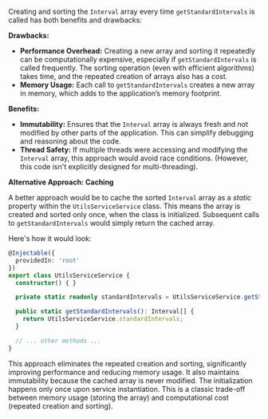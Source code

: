 Creating and sorting the `Interval` array every time `getStandardIntervals` is called has both benefits and drawbacks:

**Drawbacks:**

*   **Performance Overhead:**  Creating a new array and sorting it repeatedly can be computationally expensive, especially if `getStandardIntervals` is called frequently. The sorting operation (even with efficient algorithms) takes time, and the repeated creation of arrays also has a cost.
*   **Memory Usage:** Each call to `getStandardIntervals` creates a new array in memory, which adds to the application’s memory footprint.

**Benefits:**

*   **Immutability:** Ensures that the `Interval` array is always fresh and not modified by other parts of the application.  This can simplify debugging and reasoning about the code.
*   **Thread Safety:**  If multiple threads were accessing and modifying the `Interval` array, this approach would avoid race conditions. (However, this code isn't explicitly designed for multi-threading).

**Alternative Approach: Caching**

A better approach would be to cache the sorted `Interval` array as a *static* property within the `UtilsServiceService` class. This means the array is created and sorted only once, when the class is initialized. Subsequent calls to `getStandardIntervals` would simply return the cached array.

Here's how it would look:

```typescript
@Injectable({
  providedIn: 'root'
})
export class UtilsServiceService {
  constructor() { }

  private static readonly standardIntervals = UtilsServiceService.getStandardIntervalsImpl();

  public static getStandardIntervals(): Interval[] {
    return UtilsServiceService.standardIntervals;
  }

  // ... other methods ...
}
```

This approach eliminates the repeated creation and sorting, significantly improving performance and reducing memory usage. It also maintains immutability because the cached array is never modified. The initialization happens only once upon service instantiation. This is a classic trade-off between memory usage (storing the array) and computational cost (repeated creation and sorting).